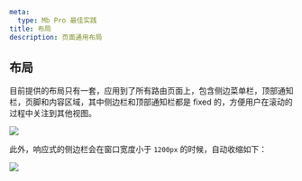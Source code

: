 ```yaml
meta:
  type: Mb Pro 最佳实践
title: 布局
description: 页面通用布局
```

## 布局

目前提供的布局只有一套，应用到了所有路由页面上，包含侧边菜单栏，顶部通知栏，页脚和内容区域，其中侧边栏和顶部通知栏都是 fixed 的，方便用户在滚动的过程中关注到其他视图。

![](https://p1-mb.byteimg.com/tos-cn-i-uwbnlip3yd/ebd0bd6d4c044c1e945527194384fcaa.png~tplv-uwbnlip3yd-webp.webp)

此外，响应式的侧边栏会在窗口宽度小于 `1200px` 的时候，自动收缩如下：

![](https://p1-mb.byteimg.com/tos-cn-i-uwbnlip3yd/c730fddca82cf8c4cda27cef9ecd6683.png~tplv-uwbnlip3yd-webp.webp)
